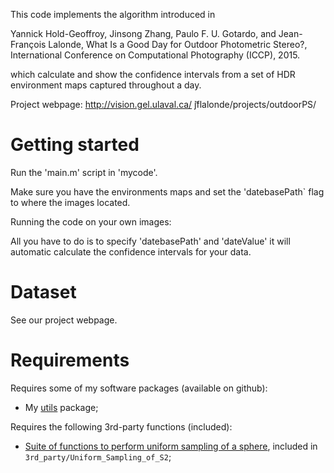 This code implements the algorithm introduced in 

Yannick Hold-Geoffroy, Jinsong Zhang, Paulo F. U. Gotardo, and Jean-François Lalonde, What Is a Good Day for Outdoor Photometric Stereo?, International Conference on Computational Photography (ICCP), 2015. 

which calculate and show the confidence intervals from a set of HDR environment maps captured throughout a day. 

Project webpage: http://vision.gel.ulaval.ca/ ̃jflalonde/projects/outdoorPS/ 

Getting started
===============

Run the 'main.m' script in 'mycode'.

Make sure you have the environments maps and set the 'datebasePath` flag to where the images located.

Running the code on your own images:

All you have to do is to specify 'datebasePath' and 'dateValue' it will automatic calculate the confidence intervals for your data. 

Dataset
===========

See our project webpage.

Requirements
============

Requires some of my software packages (available on github):

* My [utils](http://www.github.com/jflalonde/utils) package;

Requires the following 3rd-party functions (included):

* [Suite of functions to perform uniform sampling of a sphere](http://www.mathworks.com/matlabcentral/fileexchange/37004-suite-of-functions-to-perform-uniform-sampling-of-a-sphere), included in `3rd_party/Uniform_Sampling_of_S2`;


